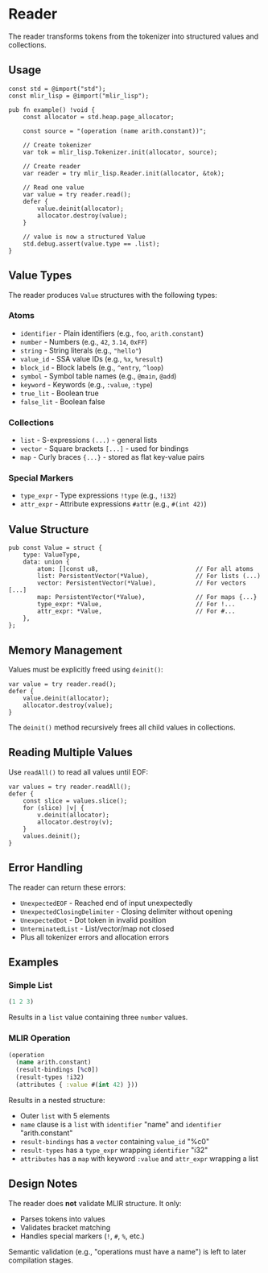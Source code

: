 # Reader

The reader transforms tokens from the tokenizer into structured values and collections.

## Usage

```zig
const std = @import("std");
const mlir_lisp = @import("mlir_lisp");

pub fn example() !void {
    const allocator = std.heap.page_allocator;

    const source = "(operation (name arith.constant))";

    // Create tokenizer
    var tok = mlir_lisp.Tokenizer.init(allocator, source);

    // Create reader
    var reader = try mlir_lisp.Reader.init(allocator, &tok);

    // Read one value
    var value = try reader.read();
    defer {
        value.deinit(allocator);
        allocator.destroy(value);
    }

    // value is now a structured Value
    std.debug.assert(value.type == .list);
}
```

## Value Types

The reader produces `Value` structures with the following types:

### Atoms
- `identifier` - Plain identifiers (e.g., `foo`, `arith.constant`)
- `number` - Numbers (e.g., `42`, `3.14`, `0xFF`)
- `string` - String literals (e.g., `"hello"`)
- `value_id` - SSA value IDs (e.g., `%x`, `%result`)
- `block_id` - Block labels (e.g., `^entry`, `^loop`)
- `symbol` - Symbol table names (e.g., `@main`, `@add`)
- `keyword` - Keywords (e.g., `:value`, `:type`)
- `true_lit` - Boolean true
- `false_lit` - Boolean false

### Collections
- `list` - S-expressions `(...)` - general lists
- `vector` - Square brackets `[...]` - used for bindings
- `map` - Curly braces `{...}` - stored as flat key-value pairs

### Special Markers
- `type_expr` - Type expressions `!type` (e.g., `!i32`)
- `attr_expr` - Attribute expressions `#attr` (e.g., `#(int 42)`)

## Value Structure

```zig
pub const Value = struct {
    type: ValueType,
    data: union {
        atom: []const u8,                           // For all atoms
        list: PersistentVector(*Value),             // For lists (...)
        vector: PersistentVector(*Value),           // For vectors [...]
        map: PersistentVector(*Value),              // For maps {...}
        type_expr: *Value,                          // For !...
        attr_expr: *Value,                          // For #...
    },
};
```

## Memory Management

Values must be explicitly freed using `deinit()`:

```zig
var value = try reader.read();
defer {
    value.deinit(allocator);
    allocator.destroy(value);
}
```

The `deinit()` method recursively frees all child values in collections.

## Reading Multiple Values

Use `readAll()` to read all values until EOF:

```zig
var values = try reader.readAll();
defer {
    const slice = values.slice();
    for (slice) |v| {
        v.deinit(allocator);
        allocator.destroy(v);
    }
    values.deinit();
}
```

## Error Handling

The reader can return these errors:

- `UnexpectedEOF` - Reached end of input unexpectedly
- `UnexpectedClosingDelimiter` - Closing delimiter without opening
- `UnexpectedDot` - Dot token in invalid position
- `UnterminatedList` - List/vector/map not closed
- Plus all tokenizer errors and allocation errors

## Examples

### Simple List
```clojure
(1 2 3)
```
Results in a `list` value containing three `number` values.

### MLIR Operation
```clojure
(operation
  (name arith.constant)
  (result-bindings [%c0])
  (result-types !i32)
  (attributes { :value #(int 42) }))
```
Results in a nested structure:
- Outer `list` with 5 elements
- `name` clause is a `list` with `identifier` "name" and `identifier` "arith.constant"
- `result-bindings` has a `vector` containing `value_id` "%c0"
- `result-types` has a `type_expr` wrapping `identifier` "i32"
- `attributes` has a `map` with keyword `:value` and `attr_expr` wrapping a list

## Design Notes

The reader does **not** validate MLIR structure. It only:
- Parses tokens into values
- Validates bracket matching
- Handles special markers (`!`, `#`, `%`, etc.)

Semantic validation (e.g., "operations must have a name") is left to later compilation stages.
